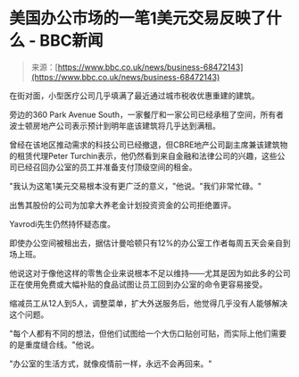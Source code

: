 <!--yml

category: 未分类

date: 2024-05-27 14:48:27

-->

# 美国办公市场的一笔1美元交易反映了什么 - BBC新闻

> 来源：[https://www.bbc.co.uk/news/business-68472143](https://www.bbc.co.uk/news/business-68472143)

在街对面，小型医疗公司几乎填满了最近通过城市税收优惠重建的建筑。

旁边的360 Park Avenue South，一家餐厅和一家公司已经承租了空间，所有者波士顿房地产公司表示预计到明年底该建筑将几乎达到满租。

曾经在该地区推动需求的科技公司已经撤退，但CBRE地产公司副主席兼该建筑物的租赁代理Peter Turchin表示，他仍然看到来自金融和法律公司的兴趣，这些公司已经召回办公室的员工并准备支付顶级空间的租金。

"我认为这笔1美元交易根本没有更广泛的意义，"他说。"我们非常忙碌。"

出售其股份的公司为加拿大养老金计划投资资金的公司拒绝置评。

Yavrodi先生仍然持怀疑态度。

即使办公空间被租出去，据估计曼哈顿只有12%的办公室工作者每周五天会亲自到场上班。

他说这对于像他这样的零售企业来说根本不足以维持——尤其是因为如此多的公司正在使用免费或大幅补贴的食品试图让员工回到办公室的命令更容易接受。

缩减员工从12人到5人，调整菜单，扩大外送服务后，他觉得几乎没有人能够解决这个问题。

"每个人都有不同的想法，但他们试图给一个大伤口贴创可贴，而实际上他们需要的是重度缝合线。"他说。

"办公室的生活方式，就像疫情前一样，永远不会再回来。"
